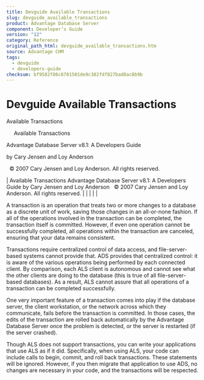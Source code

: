```yaml
---
title: Devguide Available Transactions
slug: devguide_available_transactions
product: Advantage Database Server
component: Developer’s Guide
version: "12"
category: Reference
original_path_html: devguide_available_transactions.htm
source: Advantage CHM
tags:
  - devguide
  - developers-guide
checksum: bf9582f86c6701501de9c382fdf827bad8ac8b9b
---
```


# Devguide Available Transactions

Available Transactions

     Available Transactions

Advantage Database Server v8.1: A Developers Guide

by Cary Jensen and Loy Anderson

  © 2007 Cary Jensen and Loy Anderson. All rights reserved.

| Available Transactions  Advantage Database Server v8.1: A Developers Guide  by Cary Jensen and Loy Anderson    © 2007 Cary Jensen and Loy Anderson. All rights reserved. |  |  |  |  |

A transaction is an operation that treats two or more changes to a database as a discrete unit of work, saving those changes in an all-or-none fashion. If all of the operations involved in the transaction can be completed, the transaction itself is committed. However, if even one operation cannot be successfully completed, all operations within the transaction are canceled, ensuring that your data remains consistent.

Transactions require centralized control of data access, and file-server-based systems cannot provide that. ADS provides that centralized control: it is aware of the various operations being performed by each connected client. By comparison, each ALS client is autonomous and cannot see what the other clients are doing to the database (this is true of all file-server-based databases). As a result, ALS cannot assure that all operations of a transaction can be completed successfully.

One very important feature of a transaction comes into play if the database server, the client workstation, or the network across which they communicate, fails before the transaction is committed. In those cases, the edits of the transaction are rolled back automatically by the Advantage Database Server once the problem is detected, or the server is restarted (if the server crashed).

Though ALS does not support transactions, you can write your applications that use ALS as if it did. Specifically, when using ALS, your code can include calls to begin, commit, and roll back transactions. These statements will be ignored. However, if you then migrate that application to use ADS, no changes are necessary in your code, and the transactions will be respected.
